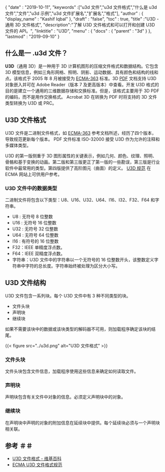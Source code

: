 {
  "date" : "2019-10-11",
  "keywords" :["u3d 文件","u3d 文件格式","什么是 u3d 文件","文件","u3d 示例","u3d 文件扩展名","扩展名","格式"],
  "author" : {
    "display_name" : "Kashif Iqbal"
},
  "draft" : "false",
  "toc" : true,
  "title" :"U3D - 通用 3D 文件格式",
  "description":"了解 U3D 文件格式和可以打开和创建 U3D 文件的 API。",
  "linktitle" : "U3D",
  "menu" : {
    "docs" : {
      "parent" : "3d"
}
},
  "lastmod" : "2019-09-10"
}

## 什么是一 .u3d 文件？

**U3D**（通用 3D）是一种用于 3D 计算机图形的压缩文件格式和数据结构。它包含 3D 模型信息，例如三角形网格、照明、阴影、运动数据、具有颜色和结构的线和点。该格式于 2005 年 8 月被接受为 [ECMA-363](https://www.ecma-international.org/publications-and-standards/standards/ecma-363/) 标准。3D [PDF](/zh/pdf/) 文档支持 U3D对象嵌入并可在 Adobe Reader（版本 7 及更高版本）中查看。开发 U3D 格式的目的是建立一个通用的三维数据存储和交换标准。但是，该格式主要用于 3D PDF 的编码，而不是用作交换格式。 Acrobat 3D 在转换为 PDF 时将支持的 3D 文件类型转换为 U3D 或 PRC。

## U3D 文件格式

U3D 文件是二进制文件格式，如 [ECMA-363](https://www.ecma-international.org/publications-and-standards/standards/ecma-363/) 参考文档所述，经历了四个版本，导致规范更新每个版本。 PDF 文件标准 ISO-32000 接受 U3D 作为允许的注释和多媒体类型。

U3D 的第一版侧重于 3D 图形属性的关键表示，例如几何、颜色、纹理、照明、骨骼和基于变换的动画。第二版和第三版更正了第一版的一些勘误，第三版是行业软件中最常用的类型。第四版提供了高阶图元（曲面）的定义。 [U3D 规范](https://www.ecma-international.org/publications-and-standards/standards/ecma-363/) 在 ECMA 网站上可供用户参考。

### U3D 文件中的数据类型

二进制文件将包含以下类型：U8、U16、U32、U64、I16、I32、F32、F64 和字符串。

* U8 : 无符号 8 位整数
* U16 : 无符号 16 位整数
* U32 : 无符号 32 位整数
* U64 : 无符号 64 位整数
* I16 : 有符号的 16 位整数
* F32：IEEE 单精度浮点数。
* F64：IEEE 双精度浮点数。
* 字符串：U3D 文件中的字符串以一个无符号的 16 位整数开头，该整数定义字符串中字符的总长度。字符串始终被处理为区分大小写。

## U3D 文件结构

U3D 文件包含一系列块。每个 U3D 文件中有 3 种不同类型的块。

* 文件头块
* 声明块
* 继续块

如果不需要该块中的数据或该块类型的解码器不可用，则加载程序确定该块的结尾。

{{< figure src="../u3d.png" alt="U3D 文件格式" >}}

### 文件头块
文件头块包含文件信息，加载程序使用这些信息来确定如何读取文件。

### 声明块

声明块包含有关文件中对象的信息。必须定义声明块中的对象。

### 继续块

在声明块中声明的对象的附加信息在延续块中提供。每个延续块必须与一个声明块相关联。


## 参考 ＃＃

* [U3D 文件格式 - 维基百科](https://en.wikipedia.org/wiki/Universal_3D)
* [ECMA U3D 文件格式规范](https://www.ecma-international.org/publications/standards/Ecma-363.htm)

